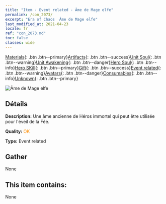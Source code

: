 ```yaml
---
title: "Item - Event related - Âme de Mage elfe"
permalink: /con_2073/
excerpt: "Era of Chaos  Âme de Mage elfe"
last_modified_at: 2021-04-23
locale: fr
ref: "con_2073.md"
toc: false
classes: wide
---
```

 [Materials](/ItemsFR/){: .btn .btn--primary}[Artifacts](/ItemsFR/Artifacts/){: .btn .btn--success}[Unit Soul](/ItemsFR/UnitSoul/){: .btn .btn--warning}[Unit Awakening](/ItemsFR/UnitAwakening/){: .btn .btn--danger}[Hero Soul](/ItemsFR/HeroSoul/){: .btn .btn--info}[Hero SKill](/ItemsFR/HeroSkill/){: .btn .btn--primary}[Gift](/ItemsFR/Gift/){: .btn .btn--success}[Event related](/ItemsFR/Events/){: .btn .btn--warning}[Avatars](/ItemsFR/Avatars/){: .btn .btn--danger}[Consumables](/ItemsFR/Consumables/){: .btn .btn--info}[Unknown](/ItemsFR/Unknown/){: .btn .btn--primary}

 ![Âme de Mage elfe](/images/t/juexing_901.jpg)

## Détails
 **Description:** Une âme ancienne de Héros immortel qui peut être utilisée pour l'éveil de la Fée.

 **Quality:** <span style="color: #FF8C00">OK</span>

 **Type:** Event related

## Gather

  None

## This item contains:

  None

